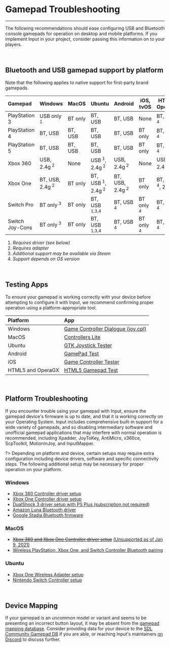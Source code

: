 # Gamepad Troubleshooting

---

The following recommendations should ease configuring USB and Bluetooth console gamepads for operation on desktop and mobile platforms. If you implement Input in your project, consider passing this information on to your players.

&nbsp;

## Bluetooth and USB gamepad support by platform

Note that the following applies to native support for first-party brand gamepads. 

|Gamepad         |Windows                   |MacOS      |Ubuntu                                 |Android                   |iOS, tvOS           |HTML5, OperaGX        |
|:---------------|--------------------------|-----------|---------------------------------------|--------------------------|--------------------|----------------------|
|PlayStation 3   |USB only<sup> 1</sup>     |BT only    |BT, USB                                |BT, USB                   |None                |BT, USB<sup> 4</sup>  |
|PlayStation 4   |BT, USB                   |BT, USB    |BT, USB                                |BT, USB                   |BT only             |BT, USB<sup> 4</sup>  |
|PlayStation 5   |BT, USB                   |BT, USB    |BT, USB                                |BT, USB                   |BT only             |BT, USB<sup> 4</sup>  |
|Xbox 360        |USB, 2.4g<sup> 2</sup>    |None       |USB<sup> 1</sup>, 2.4g<sup> 2</sup>    |USB, 2.4g<sup> 2</sup>    |None                |USB, 2.4g<sup> 2</sup>|
|Xbox One        |BT, USB, 2.4g<sup> 2</sup>|BT only    |BT, USB<sup> 1</sup>, 2.4g<sup> 2</sup>|BT, USB, 2.4g<sup> 2</sup>|BT only             |BT, USB<sup> 4</sup>, 2.4g<sup> 2</sup>|
|Switch Pro      |BT only<sup> 3</sup>      |BT only    |BT, USB<sup> 1,3,4</sup>               |BT, USB<sup> 4</sup>      |BT only<sup> 4</sup>|BT, USB<sup> 4</sup> |
|Switch Joy-Cons |BT only<sup> 3</sup>      |BT only    |BT, USB<sup> 1,3,4</sup>               |BT, USB<sup> 4</sup>      |BT only<sup> 4</sup>|BT, USB<sup> 4</sup> |

1. _Requires driver _(see below)__
2. _Requires adapter_
3. _Additional support may be available via Steam_
4. _Support depends on OS version_

&nbsp;

## Testing Apps

To ensure your gamepad is working correctly with your device before attempting to configure it with Input, we recommend confirming proper operation using a platform-appropriate tool.

| Platform           | App  |
|:-------------------|:-----|
| Windows            | [Game Controller Dialogue (joy.cpl)](https://support.microsoft.com/en-ca/help/831361/how-to-troubleshoot-game-controllers-in-microsoft-games#section-2)|
| MacOS              | [Controllers Lite](https://itunes.apple.com/us/app/controllers-lite/id673660806)|
| Ubuntu             | [GTK Joystick Tester](https://installati.one/install-jstest-gtk-ubuntu-20-04/)|
| Android            | [GamePad Test](https://play.google.com/store/apps/details?id=com.zhangyangjing.gamepadtest)|
| iOS                | [Game Controller Tester](https://itunes.apple.com/us/app/game-controller-tester/id859236726)|
| HTML5 and OperaGX  | [HTML5 Gamepad Test](https://greggman.github.io/html5-gamepad-test/)|

&nbsp;

## Platform Troubleshooting

If you encounter trouble using your gamepad with Input, ensure the gamepad device's firmware is up to date, and that it is working correctly on your Operating System. Input includes comprehensive built-in support for a wide variety of gamepads, and so disabling intermediary software and unofficial gamepad applications that may interfere with normal operation is recommended, including Xpadder, JoyToKey, AntiMicro, x360ce, ScpToolkit, MotioninJoy, and InputMapper. 

?> Depending on platform and device, certain setups may require extra configuration including device drivers, software and specific connectivity steps. The following additional setup may be necessary for proper operation on your platform.

### Windows
- [Xbox 360 Controller driver setup](https://support.xbox.com/help/xbox-360/xbox-on-windows/accessories/xbox-controller-for-windows-setup)
- [Xbox One Controller driver setup](https://support.xbox.com/help/hardware-network/controller/connect-xbox-wireless-controller-to-pc)
- [DualShock 3 driver setup with PS Plus (subscription not required)](https://www.playstation.com/en-ca/support/subscriptions/ps-plus-pc/)
- [Amazon Luna Bluetooth driver](https://www.amazon.com/gp/help/customer/display.html?nodeId=GZCT4CTFHXLHEB9T)
- [Google Stadia Bluetooth firmware](https://stadia.google.com/controller/)

### MacOS
- ~~[Xbox 360 and Xbox One Controller driver setup](https://github.com/360Controller/360Controller/releases)~~ [(Unsupported as of Jan 9, 2021)](https://github.com/360Controller/360Controller/issues/1139)
- [Wireless PlayStation, Xbox One, and Switch Controller Bluetooth pairing](https://support.apple.com/en-us/HT210414#mac)

### Ubuntu
- [Xbox One Wireless Adapter setup](https://medusalix.github.io/xow/)
- [Nintendo Switch Controller setup](https://github.com/nicman23/dkms-hid-nintendo)

&nbsp;

## Device Mapping

If your gamepad is an uncommon model or variant and seems to be presenting an incorrect button layout, it may be absent from the [gamepad mapping database](Controller-Mapping). Consider providing data for your device to the [SDL Community Gamepad DB](https://github.com/gabomdq/SDL_GameControllerDB) if you are able, or reaching Input's maintainers [on Discord](https://discord.gg/8krYCqr) to discuss further.
